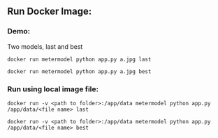 ## Run Docker Image:
### Demo:
Two models, last and best

`docker run metermodel python app.py a.jpg last`

`docker run metermodel python app.py a.jpg best`

### Run using local image file:
`docker run -v <path to folder>:/app/data metermodel python app.py /app/data/<file name> last`

`docker run -v <path to folder>:/app/data metermodel python app.py /app/data/<file name> best`

